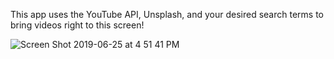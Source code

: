 This app uses the YouTube API, Unsplash, and your desired search terms to bring videos right to this screen!

![Screen Shot 2019-06-25 at 4 51 41 PM](https://user-images.githubusercontent.com/46614197/60142015-cfcb9a80-976c-11e9-8229-f779a25e94f2.png)
